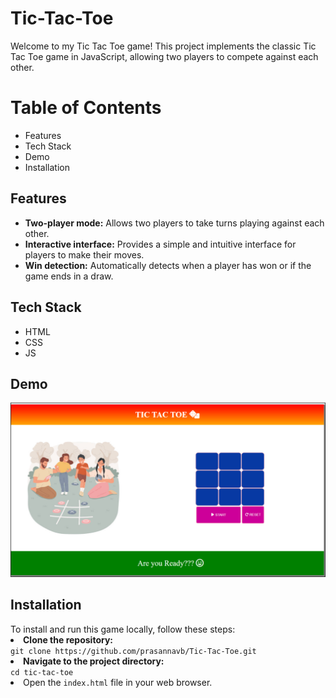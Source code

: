 # Tic-Tac-Toe
<p>Welcome to my Tic Tac Toe game! This project implements the classic Tic Tac Toe game in JavaScript, allowing two players to compete against each other.</p>

<h1>Table of Contents</h1>
<ul>
  <li>Features</li>
  <li>Tech Stack</li>
  <li>Demo</li>
  <li>Installation</li>
</ul>
<h2>Features</h2>
<ul>
  <li><b>Two-player mode:</b> Allows two players to take turns playing against each other.</li>
  <li><b>Interactive interface:</b> Provides a simple and intuitive interface for players to make their moves.</li>
  <li><b>Win detection:</b> Automatically detects when a player has won or if the game ends in a draw.</li>
</ul>

<h2>Tech Stack</h2>
<ul>
  <li>HTML</li>
  <li>CSS</li>
  <li>JS</li>
</ul>

<h2>Demo</h2>
<img src='./TicTacToe.png' alt='DemoImage'/>
<h2>Installation</h2>
<span>To install and run this game locally, follow these steps:</span>
<li><b>Clone the repository:</b></li>
<code>git clone https://github.com/prasannavb/Tic-Tac-Toe.git</code><br/>
<li><b>Navigate to the project directory:</b></li>
<code>cd tic-tac-toe</code><br/>
<li>Open the <code>index.html</code> file in your web browser.</li>
